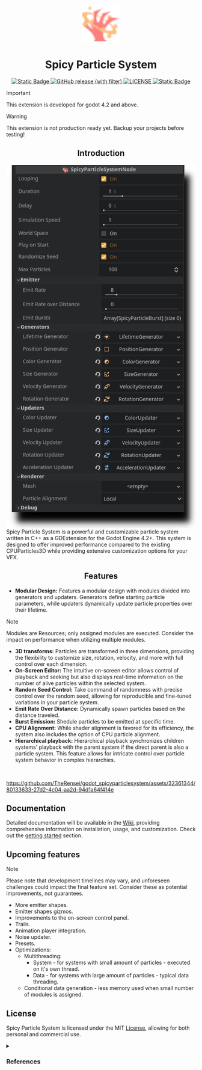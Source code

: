 
<p align="center">
<img src="https://github.com/TheRensei/godot_spicyparticlesystem/blob/main/spicy-demo/addons/spicyparticlesystem/icons/NodeIcon.svg" width="100" height="100"/>
</p>
<h1 align="center">Spicy Particle System</h1>
<p align="center">
  <a href="https://godotengine.org/download/windows/">
    <img alt="Static Badge" src="https://img.shields.io/badge/Godot-4.2%2B-blue">
  </a>
  <a href="https://github.com/TheRensei/godot_spicyparticlesystem/releases/latest">
    <img alt="GitHub release (with filter)" src="https://img.shields.io/github/v/release/TheRensei/godot_spicyparticlesystem">
  </a>
  <a href="LICENSE">
    <img src="https://img.shields.io/github/license/TheRensei/godot_spicyparticlesystem?style=flat-square" alt="LICENSE">
  </a>
  <a href="https://github.com/TheRensei/godot_spicyparticlesystem/wiki">
    <img alt="Static Badge" src="https://img.shields.io/badge/wiki-blue">
  </a>
</p>


> [!IMPORTANT]  
> This extension is developed for godot 4.2 and above.

> [!WARNING]  
> This extension is not production ready yet. Backup your projects before testing!

<h2 align="center">Introduction</h2>

<img align="left" src="/.images/Main.png">


Spicy Particle System is a powerful and customizable particle system written in C++ as a GDExtension for the Godot Engine 4.2+. This system is designed to offer improved performance compared to the existing CPUParticles3D while providing extensive customization options for your VFX.

<h2 align="center">Features</h2>

- **Modular Design:** Features a modular design with modules divided into generators and updaters. Generators define starting particle parameters, while updaters dynamically update particle properties over their lifetime.
> [!NOTE]  
> Modules are Resources; only assigned modules are executed. Consider the impact on performance when utilizing multiple modules.
- **3D transforms:** Particles are transformed in three dimensions, providing the flexibility to customize size, rotation, velocity, and more with full control over each dimension.
- **On-Screen Editor:** The intuitive on-screen editor allows control of playback and seeking but also displays real-time information on the number of alive particles within the selected system.
- **Random Seed Control:** Take command of randomness with precise control over the random seed, allowing for reproducible and fine-tuned variations in your particle system.
- **Emit Rate Over Distance:** Dynamically spawn particles based on the distance traveled.
- **Burst Emission:** Shedule particles to be emitted at specific time.
- **CPU Alignment:** While shader alignment is favored for its efficiency, the system also includes the option of CPU particle alignment.
- **Hierarchical playback:** Hierarchical playback synchronizes children systems' playback with the parent system if the direct parent is also a particle system. This feature allows for intricate control over particle system behavior in complex hierarchies.


<br clear="left"/>

https://github.com/TheRensei/godot_spicyparticlesystem/assets/32361344/80133633-27d2-4c04-aa2d-94d1a64f414e

## Documentation
Detailed documentation will be available in the [Wiki](https://github.com/TheRensei/godot_spicyparticlesystem/wiki), providing comprehensive information on installation, usage, and customization. Check out the [getting started](https://github.com/TheRensei/godot_spicyparticlesystem/wiki/0.-Getting-Started) section.

## Upcoming features
> [!NOTE]  
> Please note that development timelines may vary, and unforeseen challenges could impact the final feature set. Consider these as potential improvements, not guarantees.

- More emitter shapes.
- Emitter shapes gizmos.
- Improvements to the on-screen control panel.
- Trails.
- Animation player integration.
- Noise updater.
- Presets.
- Optimizations:
     - Multithreading:
          - System - for systems with small amount of particles - executed on it's own thread.
          - Data - for systems with large amount of particles - typical data threading.
     - Conditional data generation - less memory used when small number of modules is assigned.

</details>

## License
Spicy Particle System is licensed under the MIT <a href="LICENSE">License</a>, allowing for both personal and commercial use.


<details><summary> <h3>  References </h3> </summary>
  
Big thanks to Bartlomiej Filipek for his [blog post](https://www.cppstories.com/2014/04/flexible-particle-system-start/) - it was extremely helpful and helped me understand how particle systems are written in the first place. I thought that this approach was a great place to start with so this is what this system is based on.

Links to icons used:

[Link](https://www.svgrepo.com/svg/320810/flaming-claw)
[Link](https://www.svgrepo.com/svg/525367/heart-shine)
[Link](https://www.svgrepo.com/svg/533001/square-dashed)
[Link](https://www.svgrepo.com/svg/458610/color-mode)
[Link](https://www.svgrepo.com/svg/489117/scale-1)
[Link](https://www.svgrepo.com/svg/374909/high-velocity-sales)
[Link](https://www.svgrepo.com/svg/375107/rotate)
[Link](https://www.svgrepo.com/svg/375045/product-transfer)
[Link](https://www.svgrepo.com/svg/502881/update)
[Link](https://www.svgrepo.com/svg/502459/alarm)

I've resized, optimized and coloured most of them, the main icon is a combination of 2 other icons.
With [CC](https://www.svgrepo.com/page/licensing/#CC%20Attribution) and PD licenses.

Example VFX textures are from Kenney's [particle pack](https://www.kenney.nl/assets/particle-pack) at [kenney.nl](https://www.kenney.nl/assets)

</details>
